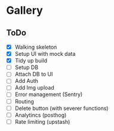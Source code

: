 # Gallery

## ToDo

- [x] Walking skeleton
- [x] Setup UI with mock data
- [x] Tidy up build
- [ ] Setup DB
- [ ] Attach DB to UI
- [ ] Add Auth
- [ ] Add Img upload
- [ ] Error management (Sentry)
- [ ] Routing
- [ ] Delete button (with severer functions)
- [ ] Analytincs (posthog)
- [ ] Rate limiting (upstash)
